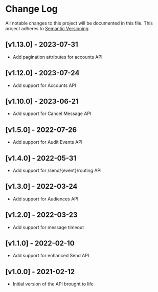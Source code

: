 # Change Log

All notable changes to this project will be documented in this file.
This project adheres to [Semantic Versioning](http://semver.org/).

## [v1.13.0] - 2023-07-31
- Add pagination attributes for accounts API

## [v1.12.0] - 2023-07-24
- Add support for Accounts API

## [v1.10.0] - 2023-06-21

- Add support for Cancel Message API

## [v1.5.0] - 2022-07-26

- Add support for Audit Events API

## [v1.4.0] - 2022-05-31

- Add support for /send/{event}/routing API

## [v1.3.0] - 2022-03-24

- Add support for Audiences API

## [v1.2.0] - 2022-03-23

- Add support for message timeout

## [v1.1.0] - 2022-02-10

- Add support for enhanced Send API

## [v1.0.0] - 2021-02-12

- Initial version of the API brought to life
